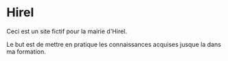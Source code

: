 # Hirel

Ceci est un site fictif pour la mairie d'Hirel. 

Le but est de mettre en pratique les connaissances acquises jusque la dans ma formation.
